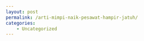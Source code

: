 ```yaml
---
layout: post
permalink: /arti-mimpi-naik-pesawat-hampir-jatuh/
categories:
    - Uncategorized
---
```


